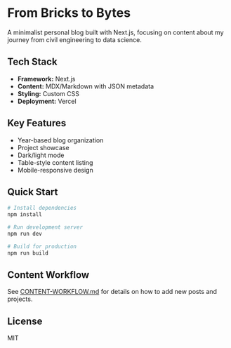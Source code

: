 # From Bricks to Bytes

A minimalist personal blog built with Next.js, focusing on content about my journey from civil engineering to data science.

## Tech Stack

- **Framework:** Next.js
- **Content:** MDX/Markdown with JSON metadata
- **Styling:** Custom CSS
- **Deployment:** Vercel

## Key Features

- Year-based blog organization
- Project showcase
- Dark/light mode
- Table-style content listing
- Mobile-responsive design

## Quick Start

```bash
# Install dependencies
npm install

# Run development server
npm run dev

# Build for production
npm run build
```

## Content Workflow

See [CONTENT-WORKFLOW.md](./CONTENT-WORKFLOW.md) for details on how to add new posts and projects.

## License

MIT